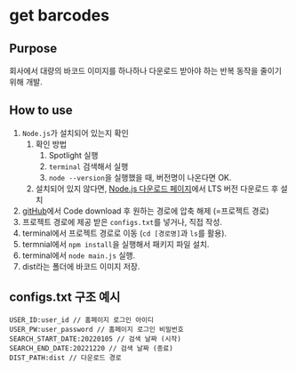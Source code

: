 # get barcodes

## Purpose

회사에서 대량의 바코드 이미지를 하나하나 다운로드 받아야 하는 반복 동작을 줄이기 위해 개발.

## How to use

1. `Node.js`가 설치되어 있는지 확인
   1. 확인 방법
      1. Spotlight 실행
      1. `terminal` 검색해서 실행
      2. `node --version`을 실행했을 때, 버전명이 나온다면 OK.
    1. 설치되어 있지 않다면, [Node.js 다운로드 페이지](https://nodejs.org/ko/download/)에서 LTS 버전 다운로드 후 설치
2. [gitHub](https://github.com/oks234/get_barcodes)에서 Code download 후 원하는 경로에 압축 해제 (=프로젝트 경로)
3. 프로젝트 경로에 제공 받은 `configs.txt`를 넣거나, 직접 작성.
4. terminal에서 프로젝트 경로로 이동 (`cd [경로명]`과 `ls`를 활용).
5. termnial에서 `npm install`을 실행해서 패키지 파일 설치.
6. terminal에서 `node main.js` 실행.
7. dist라는 폴더에 바코드 이미지 저장.

## configs.txt 구조 예시

```
USER_ID:user_id // 홈페이지 로그인 아이디
USER_PW:user_password // 홈페이지 로그인 비밀번호
SEARCH_START_DATE:20220105 // 검색 날짜 (시작)
SEARCH_END_DATE:20221220 // 검색 날짜 (종료)
DIST_PATH:dist // 다운로드 경로
```
